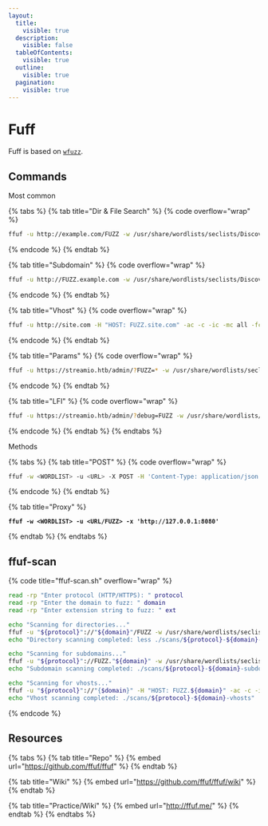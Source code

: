 ```yaml
---
layout:
  title:
    visible: true
  description:
    visible: false
  tableOfContents:
    visible: true
  outline:
    visible: true
  pagination:
    visible: true
---
```


# Fuff

Fuff is based on [`wfuzz`](wfuzz.md).

## Commands

Most common

{% tabs %}
{% tab title="Dir & File Search" %}
{% code overflow="wrap" %}
```bash
ffuf -u http://example.com/FUZZ -w /usr/share/wordlists/seclists/Discovery/Web-Content/directory-list-2.3-medium.txt -recursion -recursion-depth 1 -e .aspx,.html,.php,.txt,.jsp -c -ac -ic -v
```
{% endcode %}
{% endtab %}

{% tab title="Subdomain" %}
{% code overflow="wrap" %}
```bash
ffuf -u http://FUZZ.example.com -w /usr/share/wordlists/seclists/Discovery/DNS/subdomains-top1million-20000.txt -ac -c -ic
```
{% endcode %}
{% endtab %}

{% tab title="Vhost" %}
{% code overflow="wrap" %}
```bash
ffuf -u http://site.com -H "HOST: FUZZ.site.com" -ac -c -ic -mc all -fc 400 -w /usr/share/wordlists/seclists/Discovery/DNS/namelist.txt
```
{% endcode %}
{% endtab %}

{% tab title="Params" %}
{% code overflow="wrap" %}
```bash
ffuf -u https://streamio.htb/admin/?FUZZ=* -w /usr/share/wordlists/seclists/Discovery/Web-Content/burp-parameter-names.txt -ic -c -ac -k -H 'Cookie: PHPSESSID=l5l8ad3k06f2h9493eqgtn9ppb'
```
{% endcode %}
{% endtab %}

{% tab title="LFI" %}
{% code overflow="wrap" %}
```bash
ffuf -u https://streamio.htb/admin/?debug=FUZZ -w /usr/share/wordlists/seclists/Fuzzing/LFI/LFI-gracefulsecurity-windows.txt -ic -c -ac -k -H 'Cookie: PHPSESSID=l5l8ad3k06f2h9493eqgtn9ppb'
```
{% endcode %}
{% endtab %}
{% endtabs %}

Methods

{% tabs %}
{% tab title="POST" %}
{% code overflow="wrap" %}
```bash
ffuf -w <WORDLIST> -u <URL> -X POST -H 'Content-Type: application/json' -d '{"uid":"FUZZ"}'
```
{% endcode %}
{% endtab %}

{% tab title="Proxy" %}
<pre class="language-bash" data-overflow="wrap"><code class="lang-bash"><strong>ffuf -w &#x3C;WORDLIST> -u &#x3C;URL/FUZZ> -x 'http://127.0.0.1:8080'
</strong></code></pre>
{% endtab %}
{% endtabs %}

## ffuf-scan

{% code title="ffuf-scan.sh" overflow="wrap" %}
```bash
read -rp "Enter protocol (HTTP/HTTPS): " protocol
read -rp "Enter the domain to fuzz: " domain
read -rp "Enter extension string to fuzz: " ext

echo "Scanning for directories..."
ffuf -u "${protocol}"://"${domain}"/FUZZ -w /usr/share/wordlists/seclists/Discovery/Web-Content/directory-list-2.3-medium.txt -s -c -ac -ic -e "${ext}" -o ./scans/"${protocol}"-"${domain}"-dirscan
echo "Directory scanning completed: less ./scans/${protocol}-${domain}-dirscan"

echo "Scanning for subdomains..."
ffuf -u "${protocol}"://FUZZ."${domain}" -w /usr/share/wordlists/seclists/Discovery/DNS/subdomains-top1million-20000.txt -s -ac -c -ic -o ./scans/"${protocol}"-"${domain}"-subdomains
echo "Subdomain scanning completed: ./scans/${protocol}-${domain}-subdomains"

echo "Scanning for vhosts..."
ffuf -u "${protocol}"://"{$domain}" -H "HOST: FUZZ.${domain}" -ac -c -ic -w /usr/share/wordlists/seclists/Discovery/DNS/namelist.txt -s -o ./scans/streamio.htb/"${protocol}"-"${domain}"-vhosts
echo "Vhost scanning completed: ./scans/${protocol}-${domain}-vhosts"
```
{% endcode %}

## Resources

{% tabs %}
{% tab title="Repo" %}
{% embed url="https://github.com/ffuf/ffuf" %}
{% endtab %}

{% tab title="Wiki" %}
{% embed url="https://github.com/ffuf/ffuf/wiki" %}
{% endtab %}

{% tab title="Practice/Wiki" %}
{% embed url="http://ffuf.me/" %}
{% endtab %}
{% endtabs %}
